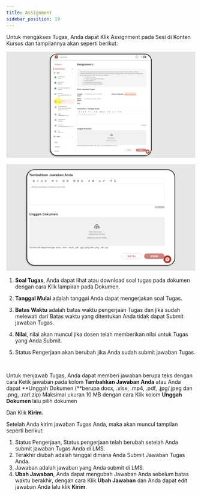 ```yaml
---
title: Assignment
sidebar_position: 19
---
```

Untuk mengakses Tugas, Anda dapat Klik Assignment pada Sesi di Konten Kursus dan tampilannya akan seperti berikut:

![](/img/assign-indo_1.png)

![](/img/assign-indo_2.png)

1. **Soal Tugas**, Anda dapat lihat atau download soal tugas pada dokumen dengan cara Klik lampiran pada Dokumen.
2. **Tanggal Mulai** adalah tanggal Anda dapat mengerjakan soal Tugas.
3. **Batas Waktu** adalah batas waktu pengerjaan Tugas dan jika sudah melewati dari Batas waktu yang ditentukan Anda tidak dapat Submit jawaban Tugas.
4. **Nilai**, nilai akan muncul jika dosen telah memberikan nilai untuk Tugas yang Anda Submit.
5. Status Pengerjaan akan berubah jika Anda sudah submit jawaban Tugas.

   ![]()

Untuk menjawab Tugas, Anda dapat memberi jawaban berupa teks dengan cara Ketik jawaban pada kolom **Tambahkan Jawaban Anda** atau Anda dapat **Unggah Dokumen (**berupa docx, .xlsx, .mp4, .pdf, .jpg/.jpeg dan .png, .rar/.zip) Maksimal ukuran 10 MB dengan cara Klik kolom **Unggah Dokumen** lalu pilih dokumen

Dan Klik **Kirim.**

Setelah Anda kirim jawaban Tugas Anda, maka akan muncul tampilan seperti berikut:

1. Status Pengerjaan, Status pengerjaan telah berubah setelah Anda submit jawaban Tugas Anda di LMS.
2. Terakhir diubah adalah tanggal dimana Anda Submit Jawaban Tugas Anda.
3. Jawaban adalah jawaban yang Anda submit di LMS.
4. **Ubah Jawaban**, Anda dapat mengubah Jawaban Anda sebelum batas waktu berakhir, dengan cara Klik **Ubah Jawaban** dan Anda dapat edit jawaban Anda lalu klik **Kirim**.
